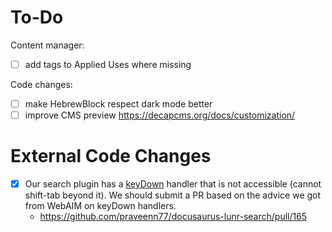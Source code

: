 # To-Do

Content manager:
- [ ] add tags to Applied Uses where missing

Code changes:
- [ ] make HebrewBlock respect dark mode better
- [ ] improve CMS preview https://decapcms.org/docs/customization/

# External Code Changes
- [x] Our search plugin has a [keyDown](https://github.com/praveenn77/docusaurus-lunr-search/blob/main/src/theme/SearchBar/index.jsx#L123C20-L123C41) handler that is not accessible (cannot shift-tab beyond it). We should submit a PR based on the advice we got from WebAIM on keyDown handlers.
    - https://github.com/praveenn77/docusaurus-lunr-search/pull/165
